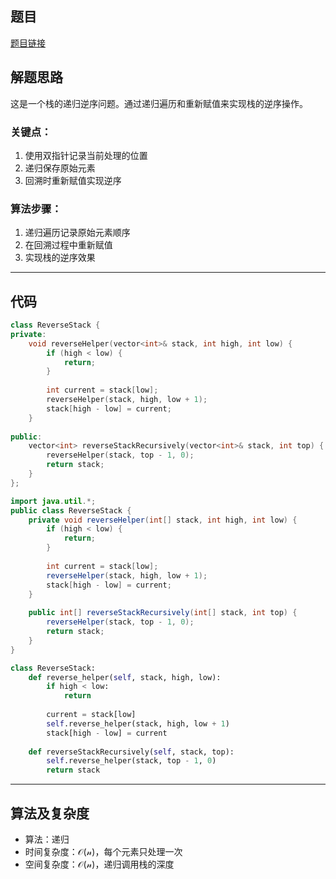## 题目
[题目链接](https://www.nowcoder.com/practice/ba7d7f5d1edf4d1690d66e12e951f6ea?tpId=182&tqId=25276&sourceUrl=/exam/oj&channenl=wgithub&fromPut=wgithub)

## 解题思路

这是一个栈的递归逆序问题。通过递归遍历和重新赋值来实现栈的逆序操作。

### 关键点：
1. 使用双指针记录当前处理的位置
2. 递归保存原始元素
3. 回溯时重新赋值实现逆序

### 算法步骤：
1. 递归遍历记录原始元素顺序
2. 在回溯过程中重新赋值
3. 实现栈的逆序效果

---

## 代码

```cpp []
class ReverseStack {
private:
    void reverseHelper(vector<int>& stack, int high, int low) {
        if (high < low) {
            return;
        }
        
        int current = stack[low];
        reverseHelper(stack, high, low + 1);
        stack[high - low] = current;
    }
    
public:
    vector<int> reverseStackRecursively(vector<int>& stack, int top) {
        reverseHelper(stack, top - 1, 0);
        return stack;
    }
};
```

```java []
import java.util.*;
public class ReverseStack {
    private void reverseHelper(int[] stack, int high, int low) {
        if (high < low) {
            return;
        }
        
        int current = stack[low];
        reverseHelper(stack, high, low + 1);
        stack[high - low] = current;
    }
    
    public int[] reverseStackRecursively(int[] stack, int top) {
        reverseHelper(stack, top - 1, 0);
        return stack;
    }
}
```

```python []
class ReverseStack:
    def reverse_helper(self, stack, high, low):
        if high < low:
            return
            
        current = stack[low]
        self.reverse_helper(stack, high, low + 1)
        stack[high - low] = current
        
    def reverseStackRecursively(self, stack, top):
        self.reverse_helper(stack, top - 1, 0)
        return stack
```

---

## 算法及复杂度
- 算法：递归
- 时间复杂度：$\mathcal{O(n)}$，每个元素只处理一次
- 空间复杂度：$\mathcal{O(n)}$，递归调用栈的深度
